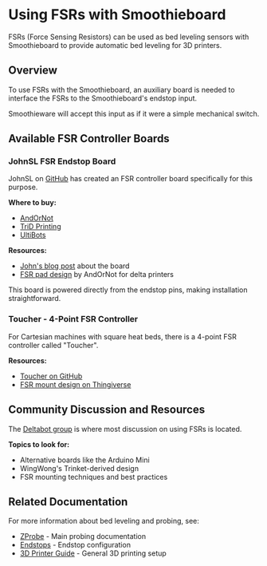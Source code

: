 # Using FSRs with Smoothieboard

FSRs (Force Sensing Resistors) can be used as bed leveling sensors with Smoothieboard to provide automatic bed leveling for 3D printers.

## Overview

To use FSRs with the Smoothieboard, an auxiliary board is needed to interface the FSRs to the Smoothieboard's endstop input.

Smoothieware will accept this input as if it were a simple mechanical switch.

## Available FSR Controller Boards

### JohnSL FSR Endstop Board

JohnSL on [GitHub](https://github.com/JohnSL/FSR_Endstop) has created an FSR controller board specifically for this purpose.

**Where to buy:**
- [AndOrNot](http://www.andornot.co.uk/product/fsr-controller)
- [TriD Printing](http://www.tridprinting.com/Electronics/#3D-Printer-FSR)
- [UltiBots](http://www.ultibots.com/fsr-leveling)

**Resources:**
- [John's blog post](http://trains.socha.com/2014/05/auto-adjust-fsr-end-stop-detector.html) about the board
- [FSR pad design](http://www.andornot.co.uk/fsr-leveling/) by AndOrNot for delta printers

<sl-alert variant="neutral" open>
  <sl-icon slot="icon" name="info-circle"></sl-icon>
  This board is powered directly from the endstop pins, making installation straightforward.
</sl-alert>

### Toucher - 4-Point FSR Controller

For Cartesian machines with square heat beds, there is a 4-point FSR controller called "Toucher".

**Resources:**
- [Toucher on GitHub](https://github.com/random-builder/toucher)
- [FSR mount design on Thingiverse](https://www.thingiverse.com/thing:2461845)

## Community Discussion and Resources

The [Deltabot group](https://groups.google.com/forum/#!searchin/deltabot/fsr) is where most discussion on using FSRs is located.

**Topics to look for:**
- Alternative boards like the Arduino Mini
- WingWong's Trinket-derived design
- FSR mounting techniques and best practices

## Related Documentation

For more information about bed leveling and probing, see:

- [ZProbe](zprobe) - Main probing documentation
- [Endstops](endstops) - Endstop configuration
- [3D Printer Guide](3d-printer-guide) - General 3D printing setup

